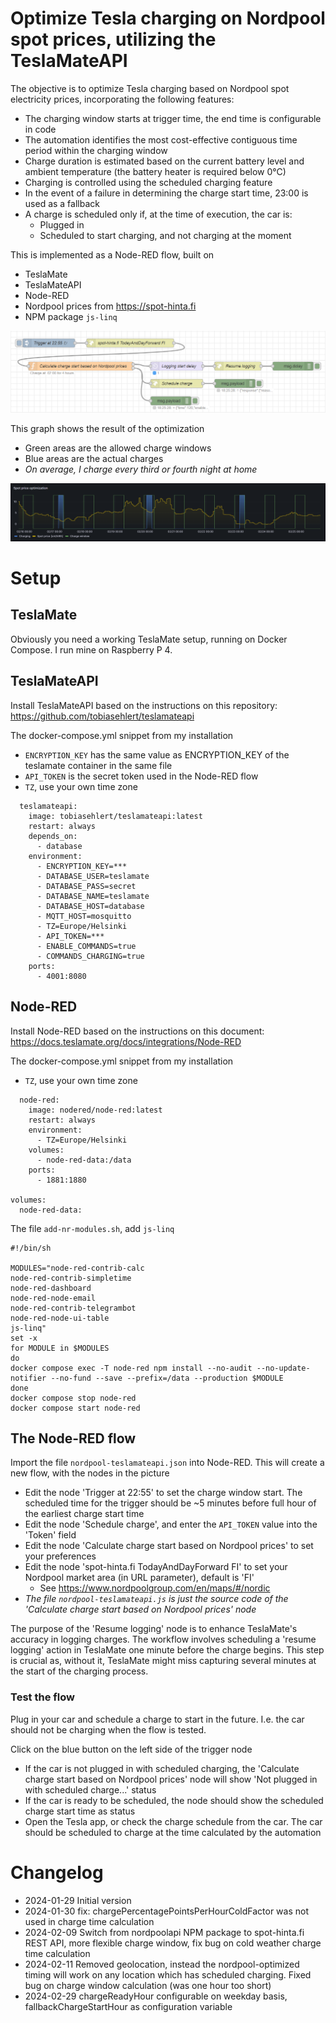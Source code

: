 # Optimize Tesla charging on Nordpool spot prices, utilizing the TeslaMateAPI

The objective is to optimize Tesla charging based on Nordpool spot electricity prices, incorporating the following features:
   * The charging window starts at trigger time, the end time is configurable in code
   * The automation identifies the most cost-effective contiguous time period within the charging window
   * Charge duration is estimated based on the current battery level and ambient temperature (the battery heater is required below 0°C)
   * Charging is controlled using the scheduled charging feature
   * In the event of a failure in determining the charge start time, 23:00 is used as a fallback
   * A charge is scheduled only if, at the time of execution, the car is:
      * Plugged in
      * Scheduled to start charging, and not charging at the moment

This is implemented as a Node-RED flow, built on
   * TeslaMate
   * TeslaMateAPI
   * Node-RED
   * Nordpool prices from https://spot-hinta.fi
   * NPM package ```js-linq```

![The Node-RED flow](nordpool-teslamateapi.png)

This graph shows the result of the optimization
   * Green areas are the allowed charge windows
   * Blue areas are the actual charges
   * _On average, I charge every third or fourth night at home_

![The charge window](chargewindow.png)

# Setup

## TeslaMate

Obviously you need a working TeslaMate setup, running on Docker Compose. I run mine on Raspberry P 4.

## TeslaMateAPI

Install TeslaMateAPI based on the instructions on this repository: https://github.com/tobiasehlert/teslamateapi

The docker-compose.yml snippet from my installation
   * ```ENCRYPTION_KEY``` has the same value as ENCRYPTION_KEY of the teslamate container in the same file
   * ```API_TOKEN``` is the secret token used in the Node-RED flow
   * ```TZ```, use your own time zone

```
  teslamateapi:
    image: tobiasehlert/teslamateapi:latest
    restart: always
    depends_on:
      - database
    environment:
      - ENCRYPTION_KEY=***
      - DATABASE_USER=teslamate
      - DATABASE_PASS=secret
      - DATABASE_NAME=teslamate
      - DATABASE_HOST=database
      - MQTT_HOST=mosquitto
      - TZ=Europe/Helsinki
      - API_TOKEN=***
      - ENABLE_COMMANDS=true
      - COMMANDS_CHARGING=true
    ports:
      - 4001:8080
```

## Node-RED

Install Node-RED based on the instructions on this document: https://docs.teslamate.org/docs/integrations/Node-RED

The docker-compose.yml snippet from my installation
   * ```TZ```, use your own time zone

```
  node-red:
    image: nodered/node-red:latest
    restart: always
    environment:
      - TZ=Europe/Helsinki
    volumes:
      - node-red-data:/data
    ports:
      - 1881:1880

volumes:
  node-red-data:
```

The file ```add-nr-modules.sh```, add ```js-linq```

```
#!/bin/sh

MODULES="node-red-contrib-calc
node-red-contrib-simpletime
node-red-dashboard
node-red-node-email
node-red-contrib-telegrambot
node-red-node-ui-table
js-linq"
set -x
for MODULE in $MODULES
do
docker compose exec -T node-red npm install --no-audit --no-update-notifier --no-fund --save --prefix=/data --production $MODULE
done
docker compose stop node-red
docker compose start node-red
```

## The Node-RED flow

Import the file ```nordpool-teslamateapi.json``` into Node-RED. This will create a new flow, with the nodes in the picture
   * Edit the node 'Trigger at 22:55' to set the charge window start. The scheduled time for the trigger should be ~5 minutes before full hour of the earliest charge start time
   * Edit the node 'Schedule charge', and enter the ```API_TOKEN``` value into the 'Token' field
   * Edit the node 'Calculate charge start based on Nordpool prices' to set your preferences
   * Edit the node 'spot-hinta.fi TodayAndDayForward FI' to set your Nordpool market area (in URL parameter), default is 'FI'
      * See https://www.nordpoolgroup.com/en/maps/#/nordic
   * _The file ```nordpool-teslamateapi.js``` is just the source code of the 'Calculate charge start based on Nordpool prices' node_

The purpose of the 'Resume logging' node is to enhance TeslaMate's accuracy in logging charges. The workflow involves scheduling a 'resume logging' action in TeslaMate one minute before the charge begins. This step is crucial as, without it, TeslaMate might miss capturing several minutes at the start of the charging process.

### Test the flow

Plug in your car and schedule a charge to start in the future. I.e. the car should not be charging when the flow is tested.

Click on the blue button on the left side of the trigger node
   * If the car is not plugged in with scheduled charging, the 'Calculate charge start based on Nordpool prices' node will show 'Not plugged in with scheduled charge...' status
   * If the car is ready to be scheduled, the node should show the scheduled charge start time as status
   * Open the Tesla app, or check the charge schedule from the car. The car should be scheduled to charge at the time calculated by the automation

# Changelog

   * 2024-01-29 Initial version
   * 2024-01-30 fix: chargePercentagePointsPerHourColdFactor was not used in charge time calculation
   * 2024-02-09 Switch from nordpoolapi NPM package to spot-hinta.fi REST API, more flexible charge window, fix bug on cold weather charge time calculation
   * 2024-02-11 Removed geolocation, instead the nordpool-optimized timing will work on any location which has scheduled charging. Fixed bug on charge window calculation (was one hour too short)
   * 2024-02-29 chargeReadyHour configurable on weekday basis, fallbackChargeStartHour as configuration variable